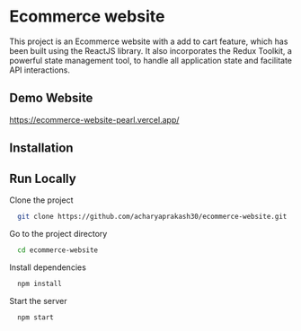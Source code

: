 
# Ecommerce website 

This project is an Ecommerce website with a add to cart feature, which has been built using the ReactJS library. It also incorporates the Redux Toolkit, a powerful state management tool, to handle all application state and facilitate API interactions.



## Demo Website

https://ecommerce-website-pearl.vercel.app/


## Installation


## Run Locally

Clone the project

```bash
  git clone https://github.com/acharyaprakash30/ecommerce-website.git
```

Go to the project directory

```bash
  cd ecommerce-website
```

Install dependencies

```bash
  npm install
```

Start the server

```bash
  npm start
```

